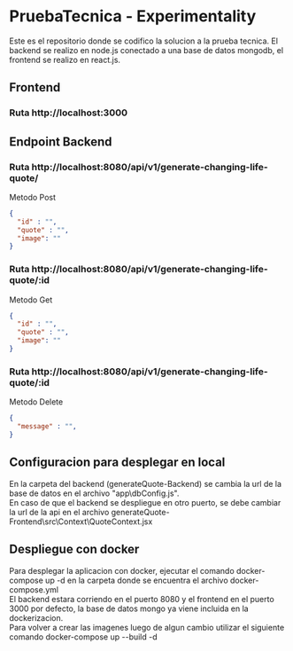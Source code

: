 # PruebaTecnica - Experimentality

Este es el repositorio donde se codifico la solucion a la prueba tecnica.
El backend se realizo en node.js conectado a una base de datos mongodb, el frontend se realizo en react.js.

## Frontend

### Ruta http://localhost:3000

## Endpoint Backend

### Ruta http://localhost:8080/api/v1/generate-changing-life-quote/
Metodo Post
```json
{
  "id" : "",
  "quote" : "",
  "image": ""
}
```
### Ruta http://localhost:8080/api/v1/generate-changing-life-quote/:id
Metodo Get
```json
{
  "id" : "",
  "quote" : "",
  "image": ""
}
```
### Ruta http://localhost:8080/api/v1/generate-changing-life-quote/:id
Metodo Delete
```json
{
  "message" : "",
}
```


## Configuracion para desplegar en local

En la carpeta del backend (generateQuote-Backend) se cambia la url de la base de datos en el archivo "app\dbConfig.js".  
En caso de que el backend se despliegue en otro puerto, se debe cambiar la url de la api en el archivo generateQuote-Frontend\src\Context\QuoteContext.jsx

## Despliegue con docker
Para desplegar la aplicacion con docker, ejecutar el comando docker-compose up -d en la carpeta donde se encuentra el archivo docker-compose.yml  
El backend estara corriendo en el puerto 8080 y el frontend en el puerto 3000 por defecto, la base de datos mongo ya viene incluida en la dockerizacion.  
Para volver a crear las imagenes luego de algun cambio utilizar el siguiente comando docker-compose up --build -d
